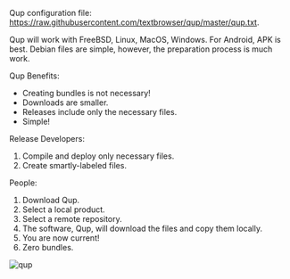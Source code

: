 Qup configuration file: https://raw.githubusercontent.com/textbrowser/qup/master/qup.txt.

Qup will work with FreeBSD, Linux, MacOS, Windows. For Android, APK is best.
Debian files are simple, however, the preparation process is much work.

Qup Benefits:
<ul>
<li>Creating bundles is not necessary!</li>
<li>Downloads are smaller.</li>
<li>Releases include only the necessary files.</li>
<li>Simple!</li>
</ul>

Release Developers:
<ol>
<li>Compile and deploy only necessary files.</li>
<li>Create smartly-labeled files.</li>
</ol>

People:
<ol>
<li>Download Qup.</li>
<li>Select a local product.</li>
<li>Select a remote repository.</li>
<li>The software, Qup, will download the files and copy them locally.</li>
<li>You are now current!</li>
<li>Zero bundles.</li>
</ol>

![qup](https://github.com/user-attachments/assets/5ba9c3af-5ced-463f-826b-d85d212a9e82)
